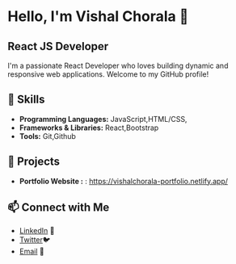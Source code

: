 # Hello, I'm Vishal Chorala 👋

## React JS Developer

I'm a passionate React Developer who loves building dynamic and responsive web applications. Welcome to my GitHub profile!
  
## 🔧 Skills
- **Programming Languages:** JavaScript,HTML/CSS, 
- **Frameworks & Libraries:** React,Bootstrap
- **Tools:** Git,Github

## 🌟 Projects
- **Portfolio Website :** : https://vishalchorala-portfolio.netlify.app/

## 📫 Connect with Me
- [LinkedIn](https://www.linkedin.com/in/vishal-chorala-28378a21b/) 🔗
- [Twitter](https://x.com/i/flow/login?redirect_after_login=%2Fvishal_chorala)🐦
- [Email](mailto:pintuchorala2004@gmail.com) 📧
